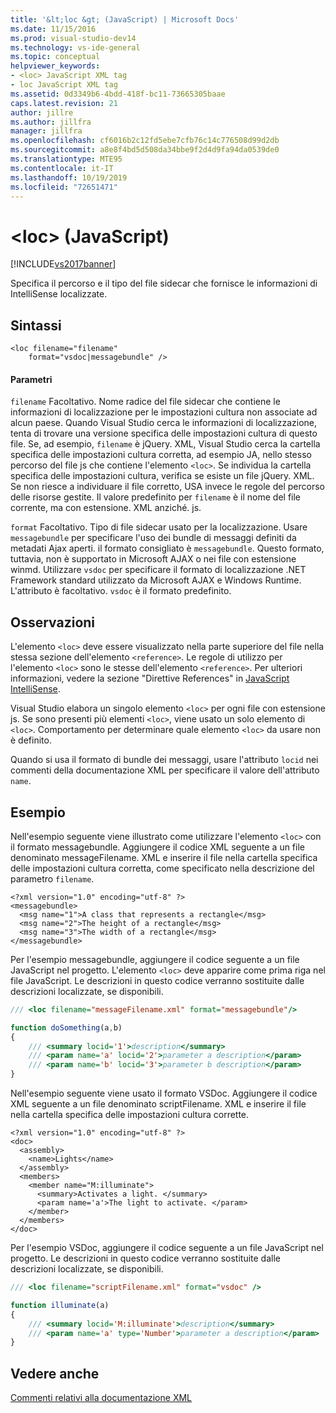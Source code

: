 ```yaml
---
title: '&lt;loc &gt; (JavaScript) | Microsoft Docs'
ms.date: 11/15/2016
ms.prod: visual-studio-dev14
ms.technology: vs-ide-general
ms.topic: conceptual
helpviewer_keywords:
- <loc> JavaScript XML tag
- loc JavaScript XML tag
ms.assetid: 0d3349b6-4bdd-418f-bc11-73665305baae
caps.latest.revision: 21
author: jillre
ms.author: jillfra
manager: jillfra
ms.openlocfilehash: cf6016b2c12fd5ebe7cfb76c14c776508d99d2db
ms.sourcegitcommit: a8e8f4bd5d508da34bbe9f2d4d9fa94da0539de0
ms.translationtype: MTE95
ms.contentlocale: it-IT
ms.lasthandoff: 10/19/2019
ms.locfileid: "72651471"
---
```

# <a name="ltlocgt-javascript"></a>&lt;loc&gt; (JavaScript)
[!INCLUDE[vs2017banner](../includes/vs2017banner.md)]

Specifica il percorso e il tipo del file sidecar che fornisce le informazioni di IntelliSense localizzate.

## <a name="syntax"></a>Sintassi

```
<loc filename="filename"
    format="vsdoc|messagebundle" />
```

#### <a name="parameters"></a>Parametri
 `filename` Facoltativo. Nome radice del file sidecar che contiene le informazioni di localizzazione per le impostazioni cultura non associate ad alcun paese. Quando Visual Studio cerca le informazioni di localizzazione, tenta di trovare una versione specifica delle impostazioni cultura di questo file. Se, ad esempio, `filename` è jQuery. XML, Visual Studio cerca la cartella specifica delle impostazioni cultura corretta, ad esempio JA, nello stesso percorso del file js che contiene l'elemento `<loc>`. Se individua la cartella specifica delle impostazioni cultura, verifica se esiste un file jQuery. XML. Se non riesce a individuare il file corretto, USA invece le regole del percorso delle risorse gestite. Il valore predefinito per `filename` è il nome del file corrente, ma con estensione. XML anziché. js.

 `format` Facoltativo. Tipo di file sidecar usato per la localizzazione. Usare `messagebundle` per specificare l'uso dei bundle di messaggi definiti da metadati Ajax aperti. il formato consigliato è `messagebundle`. Questo formato, tuttavia, non è supportato in Microsoft AJAX o nei file con estensione winmd. Utilizzare `vsdoc` per specificare il formato di localizzazione .NET Framework standard utilizzato da Microsoft AJAX e Windows Runtime. L'attributo è facoltativo. `vsdoc` è il formato predefinito.

## <a name="remarks"></a>Osservazioni
 L'elemento `<loc>` deve essere visualizzato nella parte superiore del file nella stessa sezione dell'elemento `<reference>`. Le regole di utilizzo per l'elemento `<loc>` sono le stesse dell'elemento `<reference>`. Per ulteriori informazioni, vedere la sezione "Direttive References" in [JavaScript IntelliSense](../ide/javascript-intellisense.md).

 Visual Studio elabora un singolo elemento `<loc>` per ogni file con estensione js. Se sono presenti più elementi `<loc>`, viene usato un solo elemento di `<loc>`. Comportamento per determinare quale elemento `<loc>` da usare non è definito.

 Quando si usa il formato di bundle dei messaggi, usare l'attributo `locid` nei commenti della documentazione XML per specificare il valore dell'attributo `name`.

## <a name="example"></a>Esempio
 Nell'esempio seguente viene illustrato come utilizzare l'elemento `<loc>` con il formato messagebundle. Aggiungere il codice XML seguente a un file denominato messageFilename. XML e inserire il file nella cartella specifica delle impostazioni cultura corretta, come specificato nella descrizione del parametro `filename`.

```
<?xml version="1.0" encoding="utf-8" ?>
<messagebundle>
  <msg name="1">A class that represents a rectangle</msg>
  <msg name="2">The height of a rectangle</msg>
  <msg name="3">The width of a rectangle</msg>
</messagebundle>

```

 Per l'esempio messagebundle, aggiungere il codice seguente a un file JavaScript nel progetto. L'elemento `<loc>` deve apparire come prima riga nel file JavaScript. Le descrizioni in questo codice verranno sostituite dalle descrizioni localizzate, se disponibili.

```javascript
/// <loc filename="messageFilename.xml" format="messagebundle"/>

function doSomething(a,b)
{
    /// <summary locid='1'>description</summary>
    /// <param name='a' locid='2'>parameter a description</param>
    /// <param name='b' locid='3'>parameter b description</param>
}

```

 Nell'esempio seguente viene usato il formato VSDoc. Aggiungere il codice XML seguente a un file denominato scriptFilename. XML e inserire il file nella cartella specifica delle impostazioni cultura corrette.

```
<?xml version="1.0" encoding="utf-8" ?>
<doc>
  <assembly>
    <name>Lights</name>
  </assembly>
  <members>
    <member name="M:illuminate">
      <summary>Activates a light. </summary>
      <param name='a'>The light to activate. </param>
    </member>
  </members>
</doc>

```

 Per l'esempio VSDoc, aggiungere il codice seguente a un file JavaScript nel progetto. Le descrizioni in questo codice verranno sostituite dalle descrizioni localizzate, se disponibili.

```javascript
/// <loc filename="scriptFilename.xml" format="vsdoc" />

function illuminate(a)
{
    /// <summary locid='M:illuminate'>description</summary>
    /// <param name='a' type='Number'>parameter a description</param>
}

```

## <a name="see-also"></a>Vedere anche
 [Commenti relativi alla documentazione XML](../ide/xml-documentation-comments-javascript.md)
